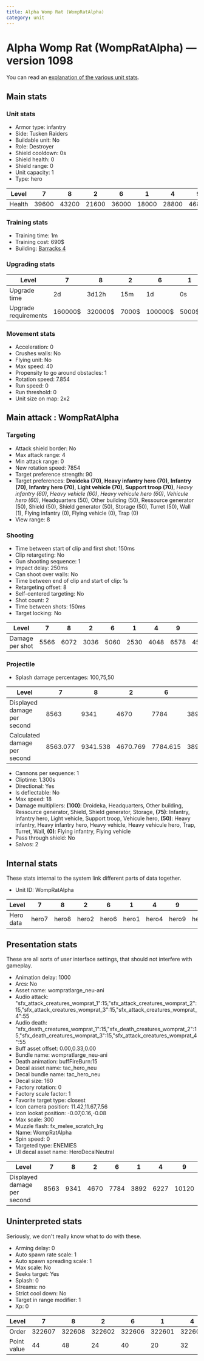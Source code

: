 ```yaml
---
title: Alpha Womp Rat (WompRatAlpha)
category: unit
---
```


# Alpha Womp Rat (WompRatAlpha) — version 1098

You can read an [explanation  of the various unit stats](unitexplained.md).

## Main stats

### Unit stats

  * Armor type: infantry
  * Side: Tusken Raiders
  * Buildable unit: No
  * Role: Destroyer
  * Shield cooldown: 0s
  * Shield health: 0
  * Shield range: 0
  * Unit capacity: 1
  * Type: hero

|Level |7    |8    |2    |6    |1    |4    |9    |5    |3    |10   |
|------|-----|-----|-----|-----|-----|-----|-----|-----|-----|-----|
|Health|39600|43200|21600|36000|18000|28800|46800|32400|25200|54000|


### Training stats

  * Training time: 1m
  * Training cost: 690$
  * Building: [Barracks 4](smugglerBarracks.html)

### Upgrading stats

|Level               |7      |8      |2    |6      |1    |4     |9       |5     |3    |10      |
|--------------------|-------|-------|-----|-------|-----|------|--------|------|-----|--------|
|Upgrade time        |2d     |3d12h  |15m  |1d     |0s   |3h30m |5d      |8h    |1h   |1w1d    |
|Upgrade requirements|160000$|320000$|7000$|100000$|5000$|12500$|1000000$|25000$|9000$|1750000$|


### Movement stats

  * Acceleration: 0
  * Crushes walls: No
  * Flying unit: No
  * Max speed: 40
  * Propensity to go around obstacles: 1
  * Rotation speed: 7.854
  * Run speed: 0
  * Run threshold: 0
  * Unit size on map: 2x2

## Main attack : WompRatAlpha

### Targeting

  * Attack shield border: No
  * Max attack range: 4
  * Min attack range: 0
  * New rotation speed: 7854
  * Target preference strength: 90
  * Target preferences: **Droideka (70)**, **Heavy infantry hero (70)**, **Infantry (70)**, **Infantry hero (70)**, **Light vehicle (70)**, **Support troop (70)**, _Heavy infantry (60)_, _Heavy vehicle (60)_, _Heavy vehicule hero (60)_, _Vehicule hero (60)_, Headquarters (50), Other building (50), Ressource generator (50), Shield (50), Shield generator (50), Storage (50), Turret (50), Wall (1), Flying infantry (0), Flying vehicle (0), Trap (0)
  * View range: 8

### Shooting

  * Time between start of clip and first shot: 150ms
  * Clip retargeting: No
  * Gun shooting sequence: 1
  * Impact delay: 250ms
  * Can shoot over walls: No
  * Time between end of clip and start of clip: 1s
  * Retargeting offset: 8
  * Self-centered targeting: No
  * Shot count: 2
  * Time between shots: 150ms
  * Target locking: No

|Level          |7   |8   |2   |6   |1   |4   |9   |5   |3   |10  |
|---------------|----|----|----|----|----|----|----|----|----|----|
|Damage per shot|5566|6072|3036|5060|2530|4048|6578|4554|3542|7590|


### Projectile

  * Splash damage percentages: 100,75,50

|Level                       |7       |8       |2       |6       |1       |4       |9    |5       |3       |10       |
|----------------------------|--------|--------|--------|--------|--------|--------|-----|--------|--------|---------|
|Displayed damage per second |8563    |9341    |4670    |7784    |3892    |6227    |10120|7006    |5449    |11676    |
|Calculated damage per second|8563.077|9341.538|4670.769|7784.615|3892.308|6227.692|10120|7006.154|5449.231|11676.923|


  * Cannons per sequence: 1
  * Cliptime: 1.300s
  * Directional: Yes
  * Is deflectable: No
  * Max speed: 18
  * Damage multipliers: **(100)**: Droideka, Headquarters, Other building, Ressource generator, Shield, Shield generator, Storage, **(75)**: Infantry, Infantry hero, Light vehicle, Support troop, Vehicule hero, **(50)**: Heavy infantry, Heavy infantry hero, Heavy vehicle, Heavy vehicule hero, Trap, Turret, Wall, **(0)**: Flying infantry, Flying vehicle
  * Pass through shield: No
  * Salvos: 2

## Internal stats

These stats internal to the system link different parts of data together.

  * Unit ID: WompRatAlpha

|Level    |7    |8    |2    |6    |1    |4    |9    |5    |3    |10    |
|---------|-----|-----|-----|-----|-----|-----|-----|-----|-----|------|
|Hero data|hero7|hero8|hero2|hero6|hero1|hero4|hero9|hero5|hero3|hero10|


## Presentation stats

These are all sorts of user interface settings, that should not interfere with gameplay.

  * Animation delay: 1000
  * Arcs: No
  * Asset name: wompratlarge_neu-ani
  * Audio attack: "sfx_attack_creatures_womprat_1":15,"sfx_attack_creatures_womprat_2":15,"sfx_attack_creatures_womprat_3":15,"sfx_attack_creatures_womprat_4":55
  * Audio death: "sfx_death_creatures_womprat_1":15,"sfx_death_creatures_womprat_2":15,"sfx_death_creatures_womprat_3":15,"sfx_attack_creatures_womprat_4":55
  * Buff asset offset: 0.00,0.33,0.00
  * Bundle name: wompratlarge_neu-ani
  * Death animation: buffFireBurn:15
  * Decal asset name: tac_hero_neu
  * Decal bundle name: tac_hero_neu
  * Decal size: 160
  * Factory rotation: 0
  * Factory scale factor: 1
  * Favorite target type: closest
  * Icon camera position: 11.42,11.67,7.56
  * Icon lookat position: -0.07,0.16,-0.08
  * Max scale: 300
  * Muzzle flash: fx_melee_scratch_lrg
  * Name: WompRatAlpha
  * Spin speed: 0
  * Targeted type: ENEMIES
  * UI decal asset name: HeroDecalNeutral

|Level                      |7   |8   |2   |6   |1   |4   |9    |5   |3   |10   |
|---------------------------|----|----|----|----|----|----|-----|----|----|-----|
|Displayed damage per second|8563|9341|4670|7784|3892|6227|10120|7006|5449|11676|


## Uninterpreted stats

Seriously, we don't really know what to do with these.

  * Arming delay: 0
  * Auto spawn rate scale: 1
  * Auto spawn spreading scale: 1
  * Max scale: No
  * Seeks target: Yes
  * Splash: 0
  * Streams: no
  * Strict cool down: No
  * Target in range modifier: 1
  * Xp: 0

|Level      |7     |8     |2     |6     |1     |4     |9     |5     |3     |10    |
|-----------|------|------|------|------|------|------|------|------|------|------|
|Order      |322607|322608|322602|322606|322601|322604|322609|322605|322603|322610|
|Point value|44    |48    |24    |40    |20    |32    |52    |36    |28    |60    |



